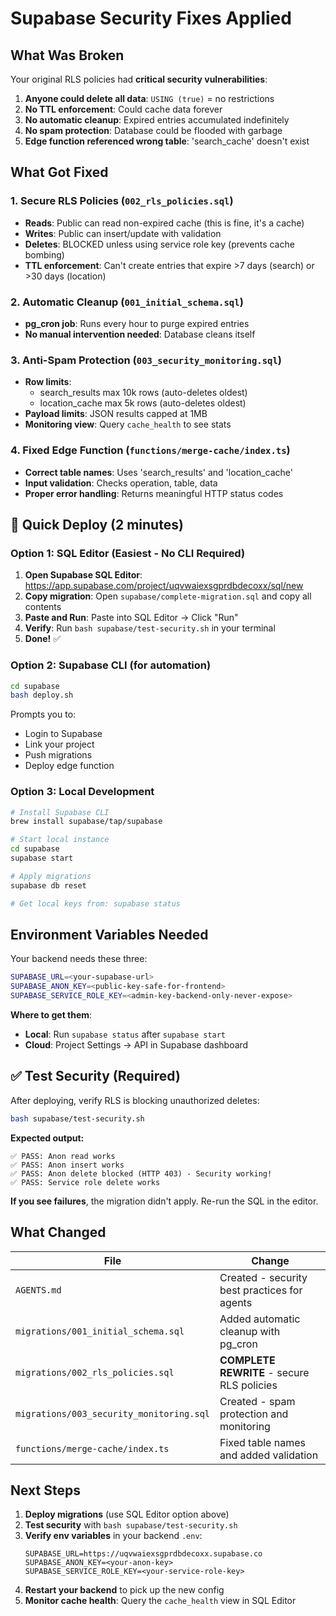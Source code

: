 # Supabase Security Fixes Applied

## What Was Broken

Your original RLS policies had **critical security vulnerabilities**:

1. **Anyone could delete all data**: `USING (true)` = no restrictions
2. **No TTL enforcement**: Could cache data forever
3. **No automatic cleanup**: Expired entries accumulated indefinitely  
4. **No spam protection**: Database could be flooded with garbage
5. **Edge function referenced wrong table**: 'search_cache' doesn't exist

## What Got Fixed

### 1. Secure RLS Policies (`002_rls_policies.sql`)
- **Reads**: Public can read non-expired cache (this is fine, it's a cache)
- **Writes**: Public can insert/update with validation
- **Deletes**: BLOCKED unless using service role key (prevents cache bombing)
- **TTL enforcement**: Can't create entries that expire >7 days (search) or >30 days (location)

### 2. Automatic Cleanup (`001_initial_schema.sql`)
- **pg_cron job**: Runs every hour to purge expired entries
- **No manual intervention needed**: Database cleans itself

### 3. Anti-Spam Protection (`003_security_monitoring.sql`)
- **Row limits**: 
  - search_results max 10k rows (auto-deletes oldest)
  - location_cache max 5k rows (auto-deletes oldest)
- **Payload limits**: JSON results capped at 1MB
- **Monitoring view**: Query `cache_health` to see stats

### 4. Fixed Edge Function (`functions/merge-cache/index.ts`)
- **Correct table names**: Uses 'search_results' and 'location_cache'
- **Input validation**: Checks operation, table, data
- **Proper error handling**: Returns meaningful HTTP status codes

## 🚀 Quick Deploy (2 minutes)

### Option 1: SQL Editor (Easiest - No CLI Required)

1. **Open Supabase SQL Editor**: https://app.supabase.com/project/uqvwaiexsgprdbdecoxx/sql/new
2. **Copy migration**: Open `supabase/complete-migration.sql` and copy all contents
3. **Paste and Run**: Paste into SQL Editor → Click "Run"
4. **Verify**: Run `bash supabase/test-security.sh` in your terminal
5. **Done!** ✅

### Option 2: Supabase CLI (for automation)

```bash
cd supabase
bash deploy.sh
```

Prompts you to:
- Login to Supabase
- Link your project
- Push migrations
- Deploy edge function

### Option 3: Local Development

```bash
# Install Supabase CLI
brew install supabase/tap/supabase

# Start local instance
cd supabase
supabase start

# Apply migrations
supabase db reset

# Get local keys from: supabase status
```

## Environment Variables Needed

Your backend needs these three:

```bash
SUPABASE_URL=<your-supabase-url>
SUPABASE_ANON_KEY=<public-key-safe-for-frontend>
SUPABASE_SERVICE_ROLE_KEY=<admin-key-backend-only-never-expose>
```

**Where to get them**:
- **Local**: Run `supabase status` after `supabase start`
- **Cloud**: Project Settings → API in Supabase dashboard

## ✅ Test Security (Required)

After deploying, verify RLS is blocking unauthorized deletes:

```bash
bash supabase/test-security.sh
```

**Expected output:**
```
✅ PASS: Anon read works
✅ PASS: Anon insert works
✅ PASS: Anon delete blocked (HTTP 403) - Security working!
✅ PASS: Service role delete works
```

**If you see failures**, the migration didn't apply. Re-run the SQL in the editor.

## What Changed

| File | Change |
|------|--------|
| `AGENTS.md` | Created - security best practices for agents |
| `migrations/001_initial_schema.sql` | Added automatic cleanup with pg_cron |
| `migrations/002_rls_policies.sql` | **COMPLETE REWRITE** - secure RLS policies |
| `migrations/003_security_monitoring.sql` | Created - spam protection and monitoring |
| `functions/merge-cache/index.ts` | Fixed table names and added validation |

## Next Steps

1. **Deploy migrations** (use SQL Editor option above)
2. **Test security** with `bash supabase/test-security.sh`
3. **Verify env variables** in your backend `.env`:
   ```
   SUPABASE_URL=https://uqvwaiexsgprdbdecoxx.supabase.co
   SUPABASE_ANON_KEY=<your-anon-key>
   SUPABASE_SERVICE_ROLE_KEY=<your-service-role-key>
   ```
4. **Restart your backend** to pick up the new config
5. **Monitor cache health**: Query the `cache_health` view in SQL Editor
